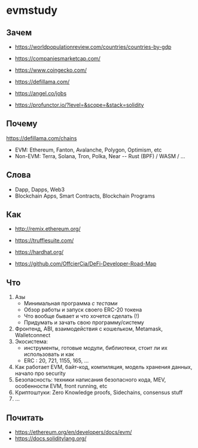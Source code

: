 # evmstudy

## Зачем

- https://worldpopulationreview.com/countries/countries-by-gdp
- https://companiesmarketcap.com/
- https://www.coingecko.com/
- https://defillama.com/

- https://angel.co/jobs
- https://profunctor.io/?level=&scope=&stack=solidity


## Почему

https://defillama.com/chains

- EVM: Ethereum, Fanton, Avalanche, Polygon, Optimism, etc
- Non-EVM: Terra, Solana, Tron, Polka, Near -- Rust (BPF) / WASM / ...


## Слова

- Dapp, Dapps, Web3
- Blockchain Apps, Smart Contracts, Blockchain Programs


## Как

- http://remix.ethereum.org/
- https://trufflesuite.com/
- https://hardhat.org/

- https://github.com/OffcierCia/DeFi-Developer-Road-Map

## Что

1. Азы
   - Минимальная программа *с тестами*
   - Обзор работы и запуск своего ERC-20 токена
   - Что вообще бывает и что хочется сделать (!)
   - Придумать и зачать свою программу/систему
2. Фронтенд, ABI, взаимодействия с кошельком, Metamask, Walletconnect
3. Экосистема: 
   - инструменты, готовые модули, библиотеки, стоит ли их использовать и как
   - ERC : 20, 721, 1155, 165, ...
4. Как работает EVM, байт-код, компиляция, модель хранения данных, начало про security
5. Безопасность: техники написания безопасного кода, MEV, особенности EVM, front running, etc
6. Криптоштуки: Zero Knowledge proofs, Sidechains, consensus stuff
7. ...


## Почитать

- https://ethereum.org/en/developers/docs/evm/
- https://docs.soliditylang.org/

